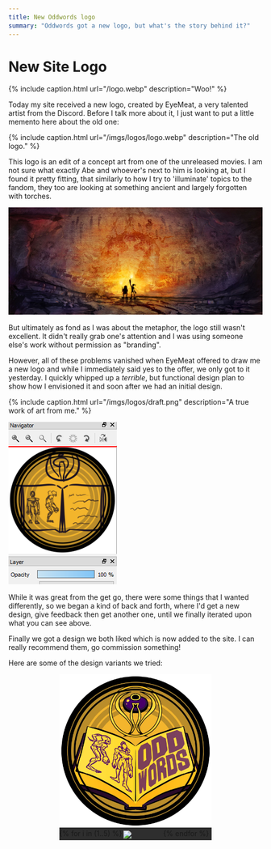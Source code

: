 ```yaml
---
title: New Oddwords logo
summary: "Oddwords got a new logo, but what's the story behind it?"
---
```


<style>

.showcase #rest
{
    display: flex;
    /*width: 60%;*/
    margin: 0 auto;
}

.showcase #main_image
{
   cursor: pointer;
   max-height: 50rem;
   max-width: 100%;
}

.showcase #rest img
{
    margin: 0;
    flex-basis: 25%;
    cursor: pointer;
    border: 3px solid #2e2e2e;
}

.showcase
{
    background: #2e2e2e;
    width: 60%;
    margin: 0 auto;
}

code
{
    font-family: monospace;
}

.highlighter-rouge
{
    width: 60%;
    margin: 0 auto;
    background: #ddd;
    padding-top: 0.5rem;
    padding-bottom: 0.5rem;
}

</style>

<script>

window.addEventListener("load", () =>
{
    let imgs = [...document.querySelectorAll("#rest img")]
    let mains = [...document.querySelectorAll("#main_image")]

    imgs.forEach(img => {
        const main = img.parentElement.parentElement.querySelector("#main_image")
        img.addEventListener("click", () => {main.src = img.src})
    })
    
    mains.forEach(m => m.addEventListener("click", () => window.open(m.src, "_blank") ))
})

</script>

# New Site Logo

{% include caption.html url="/logo.webp" description="Woo!" %}

Today my site received a new logo, created by EyeMeat, a very talented artist
from the Discord. Before I talk more about it, I just want to put a little
memento here about the old one:

{% include caption.html url="/imgs/logos/logo.webp" description="The old logo." %}

This logo is an edit of a concept art from one of the unreleased movies. I am
not sure what exactly Abe and whoever's next to him is looking at, but I found
it pretty fitting, that similarly to how I try to 'illuminate' topics to the
fandom, they too are looking at something ancient and largely forgotten with
torches.

![](/imgs/logos/painting.jpg)

But ultimately as fond as I was about the metaphor, the logo still wasn't
excellent. It didn't really grab one's attention and I was using someone else's
work without permission as "branding".

However, all of these problems vanished when EyeMeat offered to draw me a new
logo and while I immediately said yes to the offer, we only got to it
yesterday. I quickly whipped up a *terrible*, but functional design plan to
show how I envisioned it and soon after we had an initial design.

{% include caption.html url="/imgs/logos/draft.png" description="A true work of art from me." %}

![](/imgs/logos/ver2.png)

While it was great from the get go, there were some things that I wanted
differently, so we began a kind of back and forth, where I'd get a new design,
give feedback then get another one, until we finally iterated upon what you can
see above.

Finally we got a design we both liked which is now added to the site. I can
really recommend them, go commission something!

Here are some of the design variants we tried:

<div class="showcase">
    <img id="main_image" src="/imgs/logos/1.webp">
    <div id="rest">
    {% for i in (1..5) %}
        <img src="/imgs/logos/{{i}}.webp">
    {% endfor %}
    </div>
</div>
